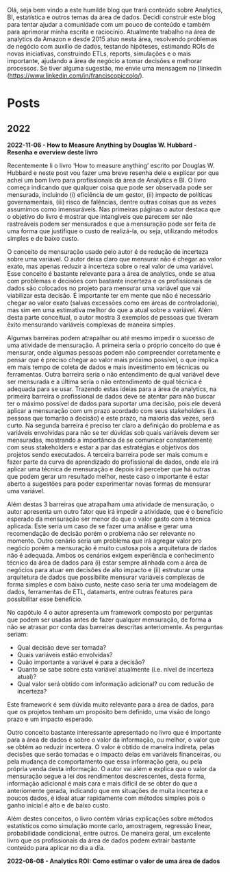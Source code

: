 Olá, seja bem vindo a este humilde blog que trará conteúdo sobre Analytics, BI, estatística e outros temas da área de dados. Decidi construir este blog para tentar ajudar a comunidade com um pouco de conteúdo e também para aprimorar minha escrita e raciocínio. Atualmente trabalho na área de analytics da Amazon e desde 2015 atuo nesta área, resolvendo problemas de negócio com auxílio de dados, testando hipóteses, estimando ROIs de novas iniciativas, construindo ETLs, reports, simulações e o mais importante, ajudando a área de negócio a tomar decisões e melhorar processos.
Se tiver alguma sugestão, me envie uma mensagem no [linkedin (https://www.linkedin.com/in/franciscopiccolo/).

# Posts

## 2022

**2022-11-06 - How to Measure Anything by Douglas W. Hubbard - Resenha e overview deste livro**

Recentemente li o livro ‘How to measure anything’ escrito por Douglas W. Hubbard e neste post vou fazer uma breve resenha dele e explicar por que achei um bom livro para profissionais da área de Analytics e BI. O livro começa indicando que qualquer coisa que pode ser observada pode ser mensurada, incluindo (i) eficiência de um gestor, (ii) impacto de políticas governamentais, (iii) risco de falências, dentre outras coisas que as vezes assumimos como imensuráveis. Nas primeiras páginas o autor destaca que o objetivo do livro é mostrar que intangíveis que parecem ser não rastreáveis podem ser mensurados e que a mensuração pode ser feita de uma forma que justifique o custo de realizá-la, ou seja, utilizando métodos simples e de baixo custo.

O conceito de mensuração usado pelo autor é de redução de incerteza sobre uma variável. O autor deixa claro que mensurar não é chegar ao valor exato, mas apenas reduzir a incerteza sobre o real valor de uma variável. Esse conceito é bastante relevante para a área de analytics, onde se atua com problemas e decisões com bastante incerteza e os profissionais de dados são colocados no projeto para mensurar uma variável que vai viabilizar esta decisão. É importante ter em mente que não é necessário chegar ao valor exato (salvas excessões como em áreas de controladoria), mas sim em uma estimativa melhor do que a atual sobre a variável. Além desta parte conceitual, o autor mostra 3 exemplos de pessoas que tiveram êxito mensurando variáveis complexas de maneira simples.

Algumas barreiras podem atrapalhar ou até mesmo impedir o sucesso de uma atividade de mensuração. A primeira seria o próprio conceito do que é mensurar, onde algumas pessoas podem não compreender corretamente e pensar que é preciso chegar ao valor mais próximo possível, o que implica em mais tempo de coleta de dados e mais investimento em técnicas ou ferramentas. Outra barreira seria o não entendimento de qual variável deve ser mensurada e a última seria o não entendimento de qual técnica é adequada para se usar. Trazendo estas ideias para a área de analytics, na primeira barreira o profissional de dados deve se atentar para não buscar ter o máximo possível de dados para suportar uma decisão, pois ele deverá aplicar a mensuração com um prazo acordado com seus stakeholders (i.e. pessoas que tomarão a decisão) e este prazo, na maioria das vezes, será curto. Na segunda barreira é preciso ter claro a definição do problema e as variáveis envolvidas para não se ter dúvidas sob quais variáveis devem ser mensuradas, mostrando a importância de se comunicar constantemente com seus stakeholders e estar a par das estratégias e objetivos dos projetos sendo executados. A terceira barreira pode ser mais comum e fazer parte da curva de aprendizado do profissional de dados, onde ele irá aplicar uma técnica de mensuração e depois irá perceber que há outras que podem gerar um resultado melhor, neste caso o importante é estar aberto a sugestões para poder experimentar novas formas de mensurar uma variável. 

Além destas 3 barreiras que atrapalham uma atividade de mensuração, o autor apresenta um outro fator que irá impedir a atividade, que é o benefício esperado da mensuração ser menor do que o valor gasto com a técnica aplicada. Este seria um caso de se fazer uma análise e gerar uma recomendação de decisão porém o problema não ser relevante no momento. Outro cenário seria um problema que irá agregar valor pro negócio porém a mensuração é muito custosa pois a arquitetura de dados não é adequada. Ambos os cenários exigem experiência e conhecimento técnico da área de dados para (i) estar sempre alinhada com a área de negócios para atuar em decisões de alto impacto e (ii) estruturar uma arquitetura de dados que possibilite mensurar variáveis complexas de forma simples e com baixo custo, neste caso seria ter uma modelagem de dados, ferramentas de ETL, datamarts, entre outras features para possibilitar esse benefício.

No capótulo 4 o autor apresenta um framework composto por perguntas que podem ser usadas antes de fazer qualquer mensuração, de forma a não se atrasar por conta das barreiras descritas anteriomente. As perguntas seriam:

* Qual decisão deve ser tomada?
* Quais variáveis estão envolvidas?
* Quão importante a variável é para a decisão?
* Quanto se sabe sobre esta variável atualmente (i.e. nível de incerteza atual)?
* Qual valor será obtido com informação adicional? ou com reducão de incerteza?

Este framework é sem dúvida muito relevante para a área de dados, para que os projetos tenham um propósito bem definido, uma visão de longo prazo e um impacto esperado. 

Outro conceito bastante interessante apresentado no livro que é importante para a área de dados é sobre o valor da informação, ou melhor, o valor que se obtém ao reduzir incerteza. O valor é obtido de maneira indireta, pelas decisões que serão tomadas e o impacto delas em variáveis financeiras, ou pela mudança de comportamento que essa informação gera, ou pela própria venda desta informação. O autor vai além e explica que o valor da mensuração segue a lei dos rendimentos descrescentes, desta forma, informação adicional é mais cara e mais difícil de se obter do que a anteriomente gerada, indicando que em situações de muita incerteza e poucos dados, é ideal atuar rapidamente com métodos simples pois o ganho inicial é alto e de baixo custo.

Além destes conceitos, o livro contêm várias explicações sobre métodos estatísticos como simulação monte carlo, amostragem, regressão linear, probabilidade condicional, entre outros. De maneira geral, um excelente livro que os profissionais da área de dados podem extrair bastante conteúdo para aplicar no dia a dia.

**2022-08-08 - Analytics ROI: Como estimar o valor de uma área de dados**
